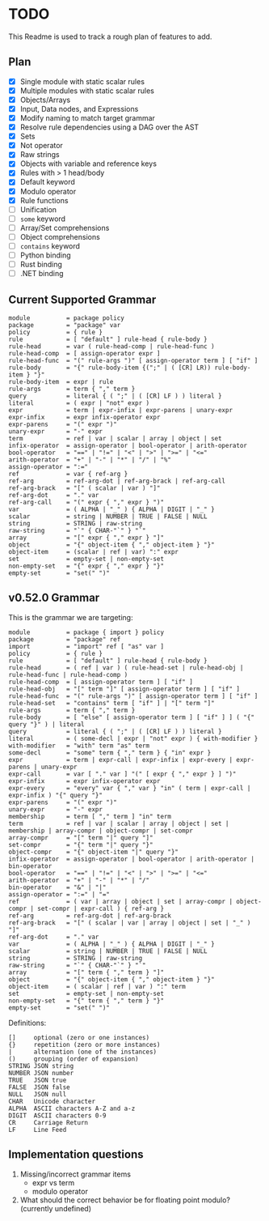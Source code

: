 # TODO

This Readme is used to track a rough plan of features to add.

## Plan

- [x] Single module with static scalar rules
- [x] Multiple modules with static scalar rules
- [x] Objects/Arrays
- [x] Input, Data nodes, and Expressions
- [x] Modify naming to match target grammar
- [x] Resolve rule dependencies using a DAG over the AST
- [x] Sets
- [x] Not operator
- [x] Raw strings
- [x] Objects with variable and reference keys
- [x] Rules with > 1 head/body
- [x] Default keyword
- [x] Modulo operator
- [x] Rule functions
- [ ] Unification
- [ ] `some` keyword
- [ ] Array/Set comprehensions
- [ ] Object comprehensions
- [ ] `contains` keyword
- [ ] Python binding
- [ ] Rust binding
- [ ] .NET binding

## Current Supported Grammar

```ebnf
module          = package policy
package         = "package" var
policy          = { rule }
rule            = [ "default" ] rule-head { rule-body }
rule-head       = var ( rule-head-comp | rule-head-func )
rule-head-comp  = [ assign-operator expr ]
rule-head-func  = "(" rule-args ")" [ assign-operator term ] [ "if" ]
rule-body       = "{" rule-body-item {(";" | ( [CR] LR)) rule-body-item } "}"
rule-body-item  = expr | rule
rule-args       = term { "," term }
query           = literal { ( ";" | ( [CR] LF ) ) literal }
literal         = ( expr | "not" expr )
expr            = term | expr-infix | expr-parens | unary-expr
expr-infix      = expr infix-operator expr
expr-parens     = "(" expr ")"
unary-expr      = "-" expr
term            = ref | var | scalar | array | object | set
infix-operator  = assign-operator | bool-operator | arith-operator
bool-operator   = "==" | "!=" | "<" | ">" | ">=" | "<="
arith-operator  = "+" | "-" | "*" | "/" | "%"
assign-operator = ":="
ref             = var { ref-arg }
ref-arg         = ref-arg-dot | ref-arg-brack | ref-arg-call
ref-arg-brack   = "[" ( scalar | var ) "]"
ref-arg-dot     = "." var
ref-arg-call    = "(" expr { "," expr } ")"
var             = ( ALPHA | "_" ) { ALPHA | DIGIT | "_" }
scalar          = string | NUMBER | TRUE | FALSE | NULL
string          = STRING | raw-string
raw-string      = "`" { CHAR-"`" } "`"
array           = "[" expr { "," expr } "]"
object          = "{" object-item { "," object-item } "}"
object-item     = (scalar | ref | var) ":" expr
set             = empty-set | non-empty-set
non-empty-set   = "{" expr { "," expr } "}"
empty-set       = "set(" ")"
```

## v0.52.0 Grammar

This is the grammar we are targeting:

```ebnf
module          = package { import } policy
package         = "package" ref
import          = "import" ref [ "as" var ]
policy          = { rule }
rule            = [ "default" ] rule-head { rule-body }
rule-head       = ( ref | var ) ( rule-head-set | rule-head-obj | rule-head-func | rule-head-comp )
rule-head-comp  = [ assign-operator term ] [ "if" ]
rule-head-obj   = "[" term "]" [ assign-operator term ] [ "if" ]
rule-head-func  = "(" rule-args ")" [ assign-operator term ] [ "if" ]
rule-head-set   = "contains" term [ "if" ] | "[" term "]"
rule-args       = term { "," term }
rule-body       = [ "else" [ assign-operator term ] [ "if" ] ] ( "{" query "}" ) | literal
query           = literal { ( ";" | ( [CR] LF ) ) literal }
literal         = ( some-decl | expr | "not" expr ) { with-modifier }
with-modifier   = "with" term "as" term
some-decl       = "some" term { "," term } { "in" expr }
expr            = term | expr-call | expr-infix | expr-every | expr-parens | unary-expr
expr-call       = var [ "." var ] "(" [ expr { "," expr } ] ")"
expr-infix      = expr infix-operator expr
expr-every      = "every" var { "," var } "in" ( term | expr-call | expr-infix ) "{" query "}"
expr-parens     = "(" expr ")"
unary-expr      = "-" expr
membership      = term [ "," term ] "in" term
term            = ref | var | scalar | array | object | set | membership | array-compr | object-compr | set-compr
array-compr     = "[" term "|" query "]"
set-compr       = "{" term "|" query "}"
object-compr    = "{" object-item "|" query "}"
infix-operator  = assign-operator | bool-operator | arith-operator | bin-operator
bool-operator   = "==" | "!=" | "<" | ">" | ">=" | "<="
arith-operator  = "+" | "-" | "*" | "/"
bin-operator    = "&" | "|"
assign-operator = ":=" | "="
ref             = ( var | array | object | set | array-compr | object-compr | set-compr | expr-call ) { ref-arg }
ref-arg         = ref-arg-dot | ref-arg-brack
ref-arg-brack   = "[" ( scalar | var | array | object | set | "_" ) "]"
ref-arg-dot     = "." var
var             = ( ALPHA | "_" ) { ALPHA | DIGIT | "_" }
scalar          = string | NUMBER | TRUE | FALSE | NULL
string          = STRING | raw-string
raw-string      = "`" { CHAR-"`" } "`"
array           = "[" term { "," term } "]"
object          = "{" object-item { "," object-item } "}"
object-item     = ( scalar | ref | var ) ":" term
set             = empty-set | non-empty-set
non-empty-set   = "{" term { "," term } "}"
empty-set       = "set(" ")"
```

Definitions:
```
[]     optional (zero or one instances)
{}     repetition (zero or more instances)
|      alternation (one of the instances)
()     grouping (order of expansion)
STRING JSON string
NUMBER JSON number
TRUE   JSON true
FALSE  JSON false
NULL   JSON null
CHAR   Unicode character
ALPHA  ASCII characters A-Z and a-z
DIGIT  ASCII characters 0-9
CR     Carriage Return
LF     Line Feed
```

## Implementation questions

1. Missing/incorrect grammar items
    - expr vs term
    - modulo operator
2. What should the correct behavior be for floating point modulo? (currently undefined)
